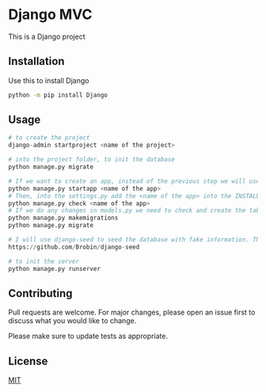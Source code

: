 # Django MVC

This is a Django project

## Installation

Use this to install Django

```bash
python -m pip install Django
```

## Usage

```python
# to create the project
django-admin startproject <name of the project>

# into the project folder, to init the database
python manage.py migrate

# If we want to create an app, instead of the previous step we will use
python manage.py startapp <name of the app>
# Then, into the settings.py add the <name of the app> into the INSTALLED_APPS directory. To check if everything is correct
python manage.py check <name of the app>
# If we do any changes in models.py we need to check and create the table in the database with
python manage.py makemigrations
python manage.py migrate

# I will use django-seed to seed the database with fake information. This is the github of the library
https://github.com/Brobin/django-seed

# to init the server
python manage.py runserver

```

## Contributing
Pull requests are welcome. For major changes, please open an issue first to discuss what you would like to change.

Please make sure to update tests as appropriate.

## License
[MIT](https://choosealicense.com/licenses/mit/)